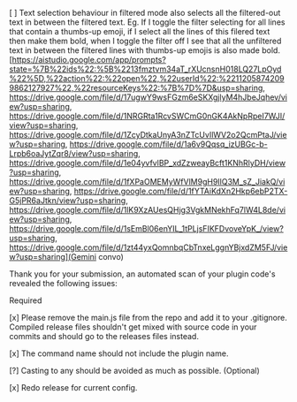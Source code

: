 [ ] Text selection behaviour in filtered mode also selects all the filtered-out text in between the filtered text. Eg. If I toggle the filter selecting for all lines that contain a thumbs-up emoji, if I select all the lines of this filered text then make them bold, when I toggle the filter off I see that all the unfiltered text in between the filtered lines with thumbs-up emojis is also made bold. 
[https://aistudio.google.com/app/prompts?state=%7B%22ids%22:%5B%2213fmztvm34aT_rXUcnsnH018LQ27LpOyd%22%5D,%22action%22:%22open%22,%22userId%22:%22112058742099862127927%22,%22resourceKeys%22:%7B%7D%7D&usp=sharing, https://drive.google.com/file/d/17ugwY9wsFGzm6eSKXgjlyM4hJbeJqhev/view?usp=sharing, https://drive.google.com/file/d/1NRGRta1RcvSWCmG0nGK4AkNpRpeI7WJI/view?usp=sharing, https://drive.google.com/file/d/1ZcyDtkaUnyA3nZTcUvIlWV2o2QcmPtaJ/view?usp=sharing, https://drive.google.com/file/d/1a6v9Qqsq_izUBGc-b-Lrpb6oaJytZqr8/view?usp=sharing, https://drive.google.com/file/d/1e04yvfvlBP_xdZzweayBcft1KNhRlyDH/view?usp=sharing, https://drive.google.com/file/d/1fXPaOMEMyWfVlM9gH9IlQ3M_sZ_JiakQ/view?usp=sharing, https://drive.google.com/file/d/1fYTAiKdXn2Hkp6ebP2TX-G5jPR6aJtkn/view?usp=sharing, https://drive.google.com/file/d/1lK9XzAUesQHjg3VgkMNekhFq7lW4L8de/view?usp=sharing, https://drive.google.com/file/d/1sEmBl06enYIL_1tPLjsFIKFDvoveYpK_/view?usp=sharing, https://drive.google.com/file/d/1zt44yxQomnbqCbTnxeLggnYBjxdZM5FJ/view?usp=sharing](Gemini convo)

Thank you for your submission, an automated scan of your plugin code's revealed the following issues:

Required

[x] Please remove the main.js file from the repo and add it to your .gitignore. Compiled release files shouldn't get mixed with source code in your commits and should go to the releases files instead.

[x] The command name should not include the plugin name.

[?] Casting to any should be avoided as much as possible. (Optional)

[x] Redo release for current config.